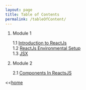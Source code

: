```yaml
---
layout: page
title: Table of Contents
permalink: /tableOfContent/
---
```


1. Module 1

	1.1 [Introduction to ReactJs](/ReactJs/module1/content1.1)<br>
	1.2 [ReactJs Environmental Setup](/ReactJs/module1/content1.2)<br>
	1.3 [JSX](/ReactJs/module1/content1.3)


2. Module 2

	2.1 [Components In ReactsJS](/ReactJs/module2/content2.1)<br>	



<<[home](/ReactJs/)